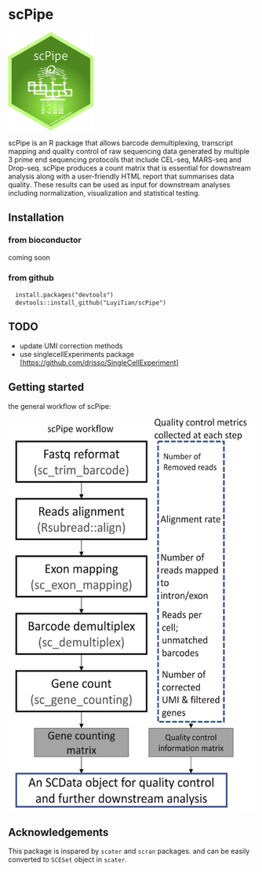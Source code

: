 # scPipe


<img src=inst/scPipe.png height="200">

scPipe is an R package that allows barcode demultiplexing, transcript mapping and quality control of raw sequencing data generated by multiple 3 prime end sequencing protocols that include CEL-seq, MARS-seq and Drop-seq. scPipe produces a count matrix that is essential for downstream analysis along with a user-friendly HTML report that summarises data quality. These results can be used as input for downstream analyses including normalization, visualization and statistical testing.

## Installation

### from bioconductor

coming soon

### from github

```{r}
  install.packages("devtools")
  devtools::install_github("LuyiTian/scPipe")
```

## TODO

* update UMI correction methods
* use singlecellExperiments package [https://github.com/drisso/SingleCellExperiment]

## Getting started

the general workflow of scPipe:

<img src=inst/workflow.png height="800">


## Acknowledgements
This package is inspared by `scater` and `scran` packages. and can be easily converted to `SCESet` object in `scater`.

